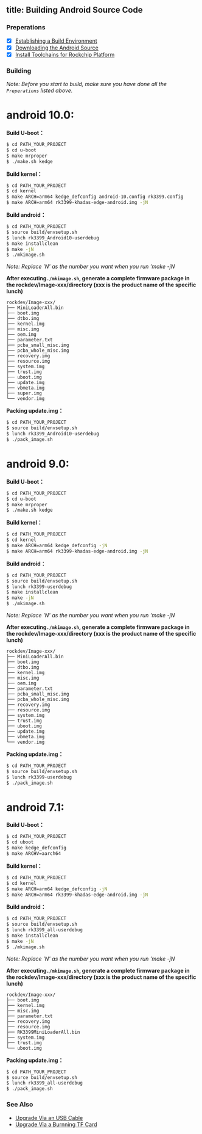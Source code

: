 title: Building Android Source Code
---

### Preperations
- [x] [Establishing a Build Environment](http://source.android.com/source/initializing.html)
- [x] [Downloading the Android Source](/edge/DownloadAndroidSourceCode.html)
- [x] [Install Toolchains for Rockchip Platform](/edge/InstallToolchains.html)

### Building
*Note: Before you start to build, make sure you have done all the `Preperations` listed above.*

# android 10.0:

**Build U-boot：**
```sh
$ cd PATH_YOUR_PROJECT
$ cd u-boot
$ make mrproper
$ ./make.sh kedge
```
**Build kernel：**
```sh
$ cd PATH_YOUR_PROJECT
$ cd kernel
$ make ARCH=arm64 kedge_defconfig android-10.config rk3399.config
$ make ARCH=arm64 rk3399-khadas-edge-android.img -jN
```
**Build android：**
```sh
$ cd PATH_YOUR_PROJECT
$ source build/envsetup.sh
$ lunch rk3399_Android10-userdebug
$ make installclean
$ make -jN
$ ./mkimage.sh
```
*Note: Replace 'N' as the number you want when you run 'make -jN*

**After executing`./mkimage.sh`, generate a complete firmware package in the rockdev/Image-xxx/directory (xxx is the product name of the specific lunch)**
```
rockdev/Image-xxx/
├── MiniLoaderAll.bin
├── boot.img
├── dtbo.img
├── kernel.img
├── misc.img
├── oem.img
├── parameter.txt
├── pcba_small_misc.img
├── pcba_whole_misc.img
├── recovery.img
├── resource.img
├── system.img
├── trust.img
├── uboot.img
├── update.img
├── vbmeta.img
├── super.img
└── vendor.img
```
**Packing update.img：**
```sh
$ cd PATH_YOUR_PROJECT
$ source build/envsetup.sh
$ lunch rk3399_Android10-userdebug
$ ./pack_image.sh
```

# android 9.0:

**Build U-boot：**
```sh
$ cd PATH_YOUR_PROJECT
$ cd u-boot
$ make mrproper
$ ./make.sh kedge
```
**Build kernel：**
```sh
$ cd PATH_YOUR_PROJECT
$ cd kernel
$ make ARCH=arm64 kedge_defconfig -jN
$ make ARCH=arm64 rk3399-khadas-edge-android.img -jN
```
**Build android：**
```sh
$ cd PATH_YOUR_PROJECT
$ source build/envsetup.sh
$ lunch rk3399-userdebug
$ make installclean
$ make -jN
$ ./mkimage.sh
```
*Note: Replace 'N' as the number you want when you run 'make -jN*

**After executing`./mkimage.sh`, generate a complete firmware package in the rockdev/Image-xxx/directory (xxx is the product name of the specific lunch)**
```
rockdev/Image-xxx/
├── MiniLoaderAll.bin
├── boot.img
├── dtbo.img
├── kernel.img
├── misc.img
├── oem.img
├── parameter.txt
├── pcba_small_misc.img
├── pcba_whole_misc.img
├── recovery.img
├── resource.img
├── system.img
├── trust.img
├── uboot.img
├── update.img
├── vbmeta.img
└── vendor.img
```
**Packing update.img：**
```sh
$ cd PATH_YOUR_PROJECT
$ source build/envsetup.sh
$ lunch rk3399-userdebug
$ ./pack_image.sh
```
# android 7.1:

**Build U-boot：**
```sh
$ cd PATH_YOUR_PROJECT
$ cd uboot
$ make kedge_defconfig
$ make ARCHV=aarch64
```
**Build kernel：**
```sh
$ cd PATH_YOUR_PROJECT
$ cd kernel
$ make ARCH=arm64 kedge_defconfig -jN
$ make ARCH=arm64 rk3399-khadas-edge-android.img -jN
```
**Build android：**
```sh
$ cd PATH_YOUR_PROJECT
$ source build/envsetup.sh
$ lunch rk3399_all-userdebug
$ make installclean
$ make -jN
$ ./mkimage.sh
```
*Note: Replace 'N' as the number you want when you run 'make -jN*

**After executing`./mkimage.sh`, generate a complete firmware package in the rockdev/Image-xxx/directory (xxx is the product name of the specific lunch)**
```
rockdev/Image-xxx/
├── boot.img
├── kernel.img
├── misc.img
├── parameter.txt
├── recovery.img
├── resource.img
├── RK3399MiniLoaderAll.bin
├── system.img
├── trust.img
└── uboot.img
```
**Packing update.img：**
```sh
$ cd PATH_YOUR_PROJECT
$ source build/envsetup.sh
$ lunch rk3399_all-userdebug
$ ./pack_image.sh
```
### See Also
* [Upgrade Via an USB Cable](/edge/UpgradeViaUSBCable.html)
* [Upgrade Via a Burnning TF Card](/edge/UpgradeViaTFBurningCard.html)
